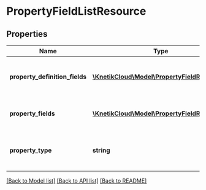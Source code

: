 # PropertyFieldListResource

## Properties
Name | Type | Description | Notes
------------ | ------------- | ------------- | -------------
**property_definition_fields** | [**\KnetikCloud\Model\PropertyFieldResource[]**](PropertyFieldResource.md) | A list of fields for the property definition. | [optional] 
**property_fields** | [**\KnetikCloud\Model\PropertyFieldResource[]**](PropertyFieldResource.md) | A list of fields for the property. | [optional] 
**property_type** | **string** | The type for the property this describes. | [optional] 

[[Back to Model list]](../README.md#documentation-for-models) [[Back to API list]](../README.md#documentation-for-api-endpoints) [[Back to README]](../README.md)


